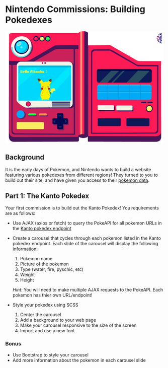 # Nintendo Commissions: Building Pokedexes
<p align="center"><img src="pokedex.png"></p>

## Background
It is the early days of Pokemon, and Nintendo wants to build a website featuring various pokedexes from different regions! They turned to you to build out their site, and have given you access to their [pokemon data](https://pokeapi.co/).

## Part 1: The Kanto Pokedex
Your first commission is to build out the Kanto Pokedex! You requirements are as follows:

- Use AJAX (axios or fetch) to query the PokeAPI for all pokemon URLs in the [Kanto pokedex endpoint](https://pokeapi.co/api/v2/pokedex/2/)
- Create a carousel that cycles through each pokemon listed in the Kanto pokedex endpoint. Each slide of the carousel will display the following information:
    1. Pokemon name
    1. Picture of the pokemon
    1. Type (water, fire, pyschic, etc)
    1. Weight
    1. Height
    
    *Hint:* You will need to make multiple AJAX requests to the PokeAPI. Each pokemon has thier own URL/endpoint!
- Style your pokedex using SCSS
    1. Center the carousel
    1. Add a background to your web page
    1. Make your carousel responsive to the size of the screen
    1. Import and use a new font


### Bonus
- Use Bootstrap to style your carousel
- Add more information about the pokemon in each carousel slide
